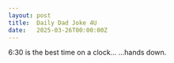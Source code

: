 ```yaml
---
layout: post
title:  Daily Dad Joke 4U
date:   2025-03-26T00:00:00Z
---
```

6:30 is the best time on a clock... ...hands down.
